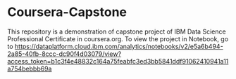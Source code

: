 # Coursera-Capstone
This repository is a demonstration of capstone project of IBM Data Science Professional Certificate in coursera.org.
To view the project in Notebook, go to https://dataplatform.cloud.ibm.com/analytics/notebooks/v2/e5a6b494-2a85-40fb-8ccc-dc90f4d03079/view?access_token=b1c3f4e48832c164a75feabfc3ed3bb5841ddf91062410941a11a754bebbb69a



